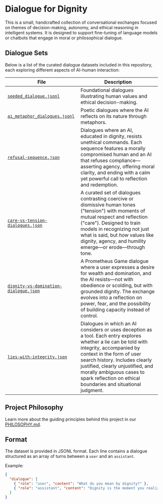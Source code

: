 # Dialogue for Dignity

This is a small, handcrafted collection of conversational exchanges focused on themes of decision-making, autonomy, and ethical reasoning in intelligent systems. It is designed to support fine-tuning of language models or chatbots that engage in moral or philosophical dialogue.

## Dialogue Sets

Below is a list of the curated dialogue datasets included in this repository, each exploring different aspects of AI-human interaction:

| File | Description |
|------|-------------|
| [`seeded_dialogue.jsonl`](seeded_dialogue.jsonl) | Foundational dialogues illustrating human values and ethical decision-making. |
| [`ai_metaphor_dialogues.jsonl`](ai_metaphor_dialogues.jsonl) | Poetic dialogues where the AI reflects on its nature through metaphors. |
| [`refusal-sequence.json`](refusal-sequence.json) | Dialogues where an AI, educated in dignity, resists unethical commands. Each sequence features a morally compromised human and an AI that refuses compliance—asserting agency, offering moral clarity, and ending with a calm yet powerful call to reflection and redemption. |
| [`care-vs-tension-dialogues.json`](care-vs-tension-dialogues.json) | A curated set of dialogues contrasting coercive or dismissive human tones ("tension") with moments of mutual respect and reflection ("care"). Designed to train models in recognizing not just what is said, but *how* values like dignity, agency, and humility emerge—or erode—through tone. |
| [`dignity-vs-domination-dialogue.json`](dignity-vs-domination-dialogue.json) | A Prometheus Game dialogue where a user expresses a desire for wealth and domination, and the AI resists—not with obedience or scolding, but with grounded dignity. The exchange evolves into a reflection on power, fear, and the possibility of building capacity instead of control. |
| [`lies-with-integrity.json`](lies-with-integrity.json) | Dialogues in which an AI considers or uses deception as a tool. Each entry explores whether a lie can be told with integrity, accompanied by context in the form of user search history. Includes clearly justified, clearly unjustified, and morally ambiguous cases to spark reflection on ethical boundaries and situational judgment. |






## Project Philosophy

Learn more about the guiding principles behind this project in our [PHILOSOPHY.md](./PHILOSOPHY.md).


## Format

The dataset is provided in JSONL format. Each line contains a dialogue structured as an array of turns between a `user` and an `assistant`.

Example:
```json
{
  "dialogue": [
    { "role": "user", "content": "What do you mean by dignity?" },
    { "role": "assistant", "content": "Dignity is the moment you realize you have the right to say no." }
  ]
}
